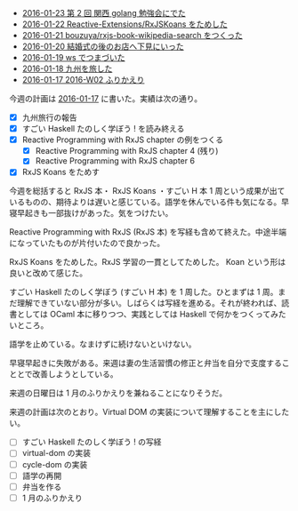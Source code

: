 - [2016-01-23 第 2 回 関西 golang 勉強会にでた][2016-01-23]
- [2016-01-22 Reactive-Extensions/RxJSKoans をためした][2016-01-22]
- [2016-01-21 bouzuya/rxjs-book-wikipedia-search をつくった][2016-01-21]
- [2016-01-20 結婚式の後のお店へ下見にいった][2016-01-20]
- [2016-01-19 ws でつまづいた][2016-01-19]
- [2016-01-18 九州を旅した][2016-01-18]
- [2016-01-17 2016-W02 ふりかえり][2016-01-17]

今週の計画は [2016-01-17][] に書いた。実績は次の通り。

- [x] 九州旅行の報告
- [x] すごい Haskell たのしく学ぼう ! を読み終える
- [x] Reactive Programming with RxJS chapter の例をつくる
  - [x] Reactive Programming with RxJS chapter 4 (残り)
  - [x] Reactive Programming with RxJS chapter 6
- [x] RxJS Koans をためす

今週を総括すると RxJS 本・ RxJS Koans ・すごい H 本 1 周という成果が出ているものの、期待よりは遅いと感じている。語学を休んでいる件も気になる。早寝早起きも一部抜けがあった。気をつけたい。

Reactive Programming with RxJS (RxJS 本) を写経も含めて終えた。中途半端になっていたものが片付いたので良かった。

RxJS Koans をためした。RxJS 学習の一貫としてためした。 Koan という形は良いと改めて感じた。

すごい Haskell たのしく学ぼう (すごい H 本) を 1 周した。ひとまずは 1 周。まだ理解できていない部分が多い。しばらくは写経を進める。それが終われば、読書としては OCaml 本に移りつつ、実践としては Haskell で何かをつくってみたいところ。

語学を止めている。なまけずに続けないといけない。

早寝早起きに失敗がある。来週は妻の生活習慣の修正と弁当を自分で支度することとで改善しようとしている。

来週の日曜日は 1 月のふりかえりを兼ねることになりそうだ。

来週の計画は次のとおり。Virtual DOM の実装について理解することを主にしたい。

- [ ] すごい Haskell たのしく学ぼう ! の写経
- [ ] virtual-dom の実装
- [ ] cycle-dom の実装
- [ ] 語学の再開
- [ ] 弁当を作る
- [ ] 1 月のふりかえり

[2016-01-17]: http://blog.bouzuya.net/2016/01/17/
[2016-01-18]: http://blog.bouzuya.net/2016/01/18/
[2016-01-19]: http://blog.bouzuya.net/2016/01/19/
[2016-01-20]: http://blog.bouzuya.net/2016/01/20/
[2016-01-21]: http://blog.bouzuya.net/2016/01/21/
[2016-01-22]: http://blog.bouzuya.net/2016/01/22/
[2016-01-23]: http://blog.bouzuya.net/2016/01/23/
